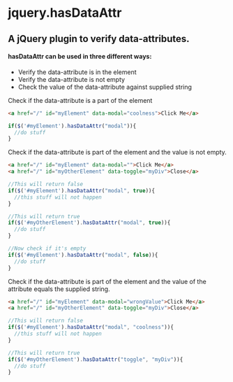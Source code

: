 jquery.hasDataAttr
==================
## A jQuery plugin to verify data-attributes.

#### hasDataAttr can be used in three different ways:
- Verify the data-attribute is in the element
- Verify the data-attribute is not empty
- Check the value of the data-attribute against supplied string


Check if the data-attribute is a part of the element
```html
<a href="/" id="myElement" data-modal="coolness">Click Me</a>
```
```javascript
if($('#myElement').hasDataAttr("modal")){
  //do stuff
}
```

Check if the data-attribute is part of the element and the value is not empty.
```html
<a href="/" id="myElement" data-modal="">Click Me</a>
<a href="/" id="myOtherElement" data-toggle="myDiv">Close</a>
```
```javascript
//This will return false
if($('#myElement').hasDataAttr("modal", true)){
  //this stuff will not happen
}

//This will return true
if($('#myOtherElement').hasDataAttr("modal", true)){
  //do stuff
}

//Now check if it's empty
if($('#myElement').hasDataAttr("modal", false)){
  //do stuff
}

```

Check if the data-attribute is part of the element and the value of the attribute equals the supplied string.
```html
<a href="/" id="myElement" data-modal="wrongValue">Click Me</a>
<a href="/" id="myOtherElement" data-toggle="myDiv">Close</a>
```
```javascript
//This will return false
if($('#myElement').hasDataAttr("modal", "coolness")){
  //this stuff will not happen
}

//This will return true
if($('#myOtherElement').hasDataAttr("toggle", "myDiv")){
  //do stuff
}
```



